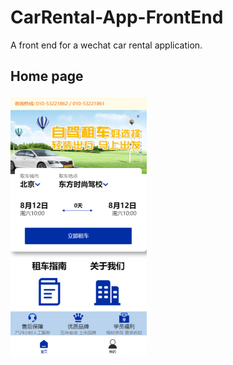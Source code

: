 # CarRental-App-FrontEnd
A front end for a wechat car rental application.
## Home page 
<p align="left">
  <img src="Home.png" alt="Home page" width="218" height="418">
</p>
